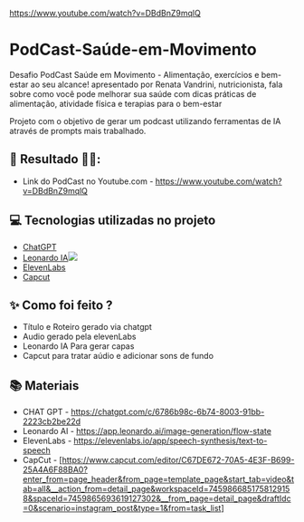 https://www.youtube.com/watch?v=DBdBnZ9mqlQ


# PodCast-Saúde-em-Movimento
Desafio PodCast Saúde em Movimento - Alimentação, exercícios e bem-estar ao seu alcance! apresentado por Renata Vandrini, nutricionista, fala sobre como você pode melhorar sua saúde com dicas práticas de alimentação, atividade física e terapias para o bem-estar

Projeto com o objetivo de gerar um podcast utilizando ferramentas de IA através de prompts mais trabalhado.

## 🚀 Resultado 🎯💪:
- Link do PodCast no Youtube.com - https://www.youtube.com/watch?v=DBdBnZ9mqlQ

## 💻 Tecnologias utilizadas no projeto

- [ChatGPT](https://chat.openai.com/) 
- [Leonardo IA![]([https://github.com/user-attachments/assets/8d60c614-f273-48b2-8123-7a9a332f9d75)](https://leonardo.ai/)
- [ElevenLabs](https://beta.elevenlabs.io/)
- [Capcut](https://www.capcut.com/pt-br/)

## ✨ Como foi feito ?

- Título e Roteiro gerado via chatgpt
- Audio gerado pela elevenLabs
- Leonardo IA Para gerar capas
- Capcut para tratar aúdio e adicionar sons de fundo

## 📚 Materiais

- CHAT GPT - https://chatgpt.com/c/6786b98c-6b74-8003-91bb-2223cb2be22d
- Leonardo AI - https://app.leonardo.ai/image-generation/flow-state
- ElevenLabs - https://elevenlabs.io/app/speech-synthesis/text-to-speech
- CapCut - [https://www.capcut.com/editor/C67DE672-70A5-4E3F-B699-25A4A6F88BA0?enter_from=page_header&from_page=template_page&start_tab=video&tab=all&__action_from=detail_page&workspaceId=7459866851758129158&spaceId=7459865693619127302&__from_page=detail_page&draftIdc=0&scenario=instagram_post&type=1&from=task_list]

